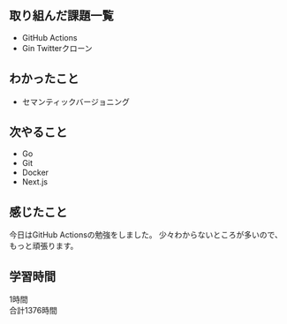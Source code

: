## 取り組んだ課題一覧
- GitHub Actions
- Gin Twitterクローン

## わかったこと
- セマンティックバージョニング

## 次やること
- Go
- Git
- Docker
- Next.js

## 感じたこと
今日はGitHub Actionsの勉強をしました。
少々わからないところが多いので、もっと頑張ります。

## 学習時間
1時間<br />
合計1376時間
